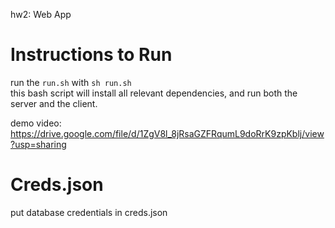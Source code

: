 hw2: Web App  

# Instructions to Run  
run the `run.sh` with `sh run.sh`  
this bash script will install all relevant dependencies, and run both the server and the client.  

demo video: https://drive.google.com/file/d/1ZgV8l_8jRsaGZFRqumL9doRrK9zpKblj/view?usp=sharing

# Creds.json
put database credentials in creds.json
